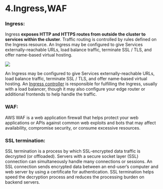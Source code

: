 # 4.Ingress,WAF

### Ingress:

Ingress **exposes HTTP and HTTPS routes from outside the cluster to services within the cluster**. Traffic routing is controlled by rules defined on the Ingress resource. An Ingress may be configured to give Services externally-reachable URLs, load balance traffic, terminate SSL / TLS, and offer name-based virtual hosting.

![](https://d33wubrfki0l68.cloudfront.net/91ace4ec5dd0260386e71960638243cf902f8206/c3c52/docs/images/ingress.svg)

An Ingress may be configured to give Services externally-reachable URLs, load balance traffic, terminate SSL / TLS, and offer name-based virtual hosting. An [Ingress controller](https://kubernetes.io/docs/concepts/services-networking/ingress-controllers) is responsible for fulfilling the Ingress, usually with a load balancer, though it may also configure your edge router or additional frontends to help handle the traffic.

### WAF:

AWS WAF is a web application firewall that helps protect your web applications or APIs against common web exploits and bots that may affect availability, compromise security, or consume excessive resources.

### SSL termination:

SSL termination is a process by which SSL-encrypted data traffic is decrypted (or offloaded). Servers with a secure socket layer (SSL) connection can simultaneously handle many connections or sessions. An SSL connection sends encrypted data between an end-user’s computer and web server by using a certificate for authentication. SSL termination helps speed the decryption process and reduces the processing burden on backend servers.
